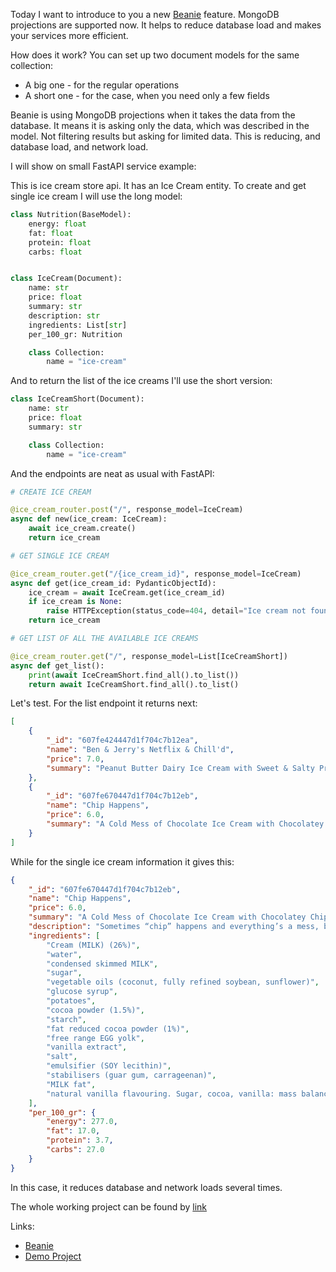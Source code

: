 Today I want to introduce to you a new [Beanie](https://github.com/roman-right/beanie) feature. MongoDB projections are supported now. It helps to reduce database load and makes your services more efficient.

How does it work? You can set up two document models for the same collection:
- A big one - for the regular operations
- A short one - for the case, when you need only a few fields

Beanie is using MongoDB projections when it takes the data from the database. It means it is asking only the data, which was described in the model. Not filtering results but asking for limited data. This is reducing, and database load, and network load.

I will show on small FastAPI service example:

This is ice cream store api. It has an Ice Cream entity. To create and get single ice cream I will use the long model:

```python
class Nutrition(BaseModel):
    energy: float
    fat: float
    protein: float
    carbs: float


class IceCream(Document):
    name: str
    price: float
    summary: str
    description: str
    ingredients: List[str]
    per_100_gr: Nutrition

    class Collection:
        name = "ice-cream"
```

And to return the list of the ice creams I'll use the short version:

```python
class IceCreamShort(Document):
    name: str
    price: float
    summary: str

    class Collection:
        name = "ice-cream"
```

And the endpoints are neat as usual with FastAPI:

```python
# CREATE ICE CREAM

@ice_cream_router.post("/", response_model=IceCream)
async def new(ice_cream: IceCream):
    await ice_cream.create()
    return ice_cream

# GET SINGLE ICE CREAM

@ice_cream_router.get("/{ice_cream_id}", response_model=IceCream)
async def get(ice_cream_id: PydanticObjectId):
    ice_cream = await IceCream.get(ice_cream_id)
    if ice_cream is None:
        raise HTTPException(status_code=404, detail="Ice cream not found")
    return ice_cream

# GET LIST OF ALL THE AVAILABLE ICE CREAMS

@ice_cream_router.get("/", response_model=List[IceCreamShort])
async def get_list():
    print(await IceCreamShort.find_all().to_list())
    return await IceCreamShort.find_all().to_list()
```

Let's test. For the list endpoint it returns next:

```json
[
    {
        "_id": "607fe424447d1f704c7b12ea",
        "name": "Ben & Jerry's Netflix & Chill'd",
        "price": 7.0,
        "summary": "Peanut Butter Dairy Ice Cream with Sweet & Salty Pretzel Swirls & Brownie Pieces"
    },
    {
        "_id": "607fe670447d1f704c7b12eb",
        "name": "Chip Happens",
        "price": 6.0,
        "summary": "A Cold Mess of Chocolate Ice Cream with Chocolatey Chips & Crunchy Potato Chip Swirls"
    }
]
```

While for the single ice cream information it gives this:

```json
{
    "_id": "607fe670447d1f704c7b12eb",
    "name": "Chip Happens",
    "price": 6.0,
    "summary": "A Cold Mess of Chocolate Ice Cream with Chocolatey Chips & Crunchy Potato Chip Swirls",
    "description": "Sometimes “chip” happens and everything’s a mess, but we Nailed It! with this chip-filled limited batch. When smooth chocolate ice cream meets chocolatey chips & salty swirls, they pack a serious one-two crunch. The best part? There won’t be anything left to clean up.",
    "ingredients": [
        "Cream (MILK) (26%)",
        "water",
        "condensed skimmed MILK",
        "sugar",
        "vegetable oils (coconut, fully refined soybean, sunflower)",
        "glucose syrup",
        "potatoes",
        "cocoa powder (1.5%)",
        "starch",
        "fat reduced cocoa powder (1%)",
        "free range EGG yolk",
        "vanilla extract",
        "salt",
        "emulsifier (SOY lecithin)",
        "stabilisers (guar gum, carrageenan)",
        "MILK fat",
        "natural vanilla flavouring. Sugar, cocoa, vanilla: mass balance is used to match Fairtrade sourcing, total 20% F. F Visit info.fairtrade.net/sourcing"
    ],
    "per_100_gr": {
        "energy": 277.0,
        "fat": 17.0,
        "protein": 3.7,
        "carbs": 27.0
    }
}
```

In this case, it reduces database and network loads several times.

The whole working project can be found by [link](https://github.com/roman-right/ice-cream-store)

Links:

- [Beanie](https://github.com/roman-right/beanie)
- [Demo Project](https://github.com/roman-right/ice-cream-store)